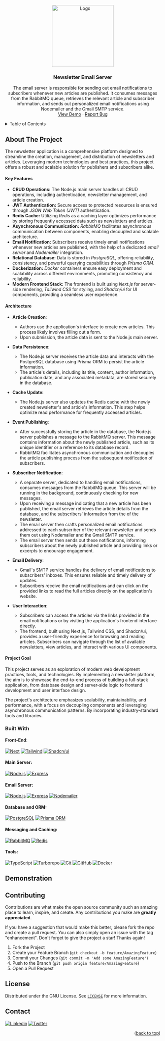 <!-- PROJECT LOGO -->
<div align="center">
    <img src="https://github.com/KishorBalgi/newsletter-platform/assets/75678927/2e44f5a9-3398-4728-804b-68966921a5d2" alt="Logo" width="200" height="200">

  <h3 align="center">Newsletter Email Server</h3>

  <p align="center">
    The email server is responsible for sending out email notifications to subscribers whenever new articles are published. It consumes messages from the RabbitMQ queue, retrieves the relevant article and subscriber information, and sends out personalized email notifications using Nodemailer and the Gmail SMTP service.
    <br />
    <a href="">View Demo</a>
    ·
    <a href="https://github.com/KishorBalgi/newsletter-platform/issues">Report Bug</a>
  </p>
</div>

<!-- TABLE OF CONTENTS -->

<a name="readme-top"></a>

<details>
  <summary>Table of Contents</summary>
  <ol>
    <li>
      <a href="#about-the-project">About The Project</a>
      <ul>
        <li><a href="#built-with">Built With</a></li>
      </ul>
    </li>
    <li><a href="#demonstration">Demonstration</a></li>
    <li><a href="#contributing">Contributing</a></li>
    <li><a href="#license">License</a></li>
    <li><a href="#contact">Contact</a></li>

  </ol>
</details>

<!-- ABOUT THE PROJECT -->

## About The Project

The newsletter application is a comprehensive platform designed to streamline the creation, management, and distribution of newsletters and articles. Leveraging modern technologies and best practices, this project offers a robust and scalable solution for publishers and subscribers alike.

#### Key Features

- **CRUD Operations:** The Node.js main server handles all CRUD operations, including authentication, newsletter management, and article creation.
- **JWT Authentication:** Secure access to protected resources is ensured through _JSON Web Token (JWT)_ authentication.
- **Redis Cache:** Utilizing _Redis_ as a caching layer optimizes performance by storing frequently accessed data such as newsletters and articles.
- **Asynchronous Communication:** _RabbitMQ_ facilitates asynchronous communication between components, enabling decoupled and scalable architecture.
- **Email Notification:** Subscribers receive timely email notifications whenever new articles are published, with the help of a dedicated _email server_ and _Nodemailer_ integration.
- **Relational Database:** Data is stored in _PostgreSQL_, offering reliability, consistency, and powerful querying capabilities through _Prisma ORM_.
- **Dockerization:** _Docker_ containers ensure easy deployment and scalability across different environments, promoting consistency and reliability.
- **Modern Frontend Stack:** The frontend is built using _Next.js_ for server-side rendering, _Tailwind CSS_ for styling, and _Shadcn/ui_ for UI components, providing a seamless user experience.

#### Architecture

- **Article Creation**:

  - Authors use the application's interface to create new articles. This process likely involves filling out a form.
  - Upon submission, the article data is sent to the Node.js main server.

- **Data Persistence**:

  - The Node.js server receives the article data and interacts with the PostgreSQL database using Prisma ORM to persist the article information.
  - The article's details, including its title, content, author information, publication date, and any associated metadata, are stored securely in the database.

- **Cache Update**:

  - The Node.js server also updates the Redis cache with the newly created newsletter's and article's information. This step helps optimize read performance for frequently accessed articles.

- **Event Publishing**:

  - After successfully storing the article in the database, the Node.js server publishes a message to the RabbitMQ server. This message contains information about the newly published article, such as its unique identifier or a reference to its database record.
  - RabbitMQ facilitates asynchronous communication and decouples the article publishing process from the subsequent notification of subscribers.

- **Subscriber Notification**:

  - A separate server, dedicated to handling email notifications, consumes messages from the RabbitMQ queue. This server will be running in the background, continuously checking for new messages.
  - Upon receiving a message indicating that a new article has been published, the email server retrieves the article details from the database, and the subscribers' information from the of the newsletter.
  - The email server then crafts personalized email notifications addressed to each subscriber of the relevant newsletter and sends them out using Nodemailer and the Gmail SMTP service.
  - The email server then sends out these notifications, informing subscribers about the newly published article and providing links or excerpts to encourage engagement.

- **Email Delivery**:

  - Gmail's SMTP service handles the delivery of email notifications to subscribers' inboxes. This ensures reliable and timely delivery of updates.
  - Subscribers receive the email notifications and can click on the provided links to read the full articles directly on the application's website.

- **User Interaction**:
  - Subscribers can access the articles via the links provided in the email notifications or by visiting the application's frontend interface directly.
  - The frontend, built using Next.js, Tailwind CSS, and Shadcn/ui, provides a user-friendly experience for browsing and reading articles. Subscribers can navigate through the list of available newsletters, view articles, and interact with various UI components.

#### Project Goal

This project serves as an exploration of modern web development practices, tools, and technologies. By implementing a newsletter platform, the aim is to showcase the end-to-end process of building a full-stack application, from database design and server-side logic to frontend development and user interface design.

The project's architecture emphasizes scalability, maintainability, and performance, with a focus on decoupling components and leveraging asynchronous communication patterns. By incorporating industry-standard tools and libraries.

### Built With

#### Front-End:

[![Next][Next.js]][Next-url]
[![Tailwind][tailwind]][tailwind-url]
[![Shadcn/ui][Shadcn]][Shadcn-url]

#### Main Server:

[![Node.js][Node.js]][Node.js-url]
[![Express][Express]][Express-url]

#### Email Server:

[![Node.js][Node.js]][Node.js-url]
[![Express][Express]][Express-url]
[![Nodemailer][Nodemailer]][Nodemailer-url]

#### Database and ORM:

[![PostgreSQL][Postgre]][Postgre-url]
[![Prisma ORM][prisma]][prisma-url]

#### Messaging and Caching:

[![RabbitMQ][RabbitMQ]][RabbitMQ-url]
[![Redis][Redis]][Redis-url]

#### Tools:

[![TypeScript][TS]][TS-url]
[![Turborepo][Turborepo]][Turborepo-url]
[![Git][Git]][Git-url]
[![GitHub][GitHub]][GitHub-url]
[![Docker][Docker]][Docker-url]

<!-- [![Prometheus][Prometheus]][Prometheus-url]
[![Grafana][Grafana]][Grafana-url] -->

## Demonstration

<!-- CONTRIBUTING -->

## Contributing

Contributions are what make the open source community such an amazing place to learn, inspire, and create. Any contributions you make are **greatly appreciated**.

If you have a suggestion that would make this better, please fork the repo and create a pull request. You can also simply open an issue with the tag "enhancement".
Don't forget to give the project a star! Thanks again!

1. Fork the Project
2. Create your Feature Branch (`git checkout -b feature/AmazingFeature`)
3. Commit your Changes (`git commit -m 'Add some AmazingFeature'`)
4. Push to the Branch (`git push origin feature/AmazingFeature`)
5. Open a Pull Request

<!-- LICENSE -->

## License

Distributed under the GNU License. See [`LICENSE`](https://github.com/KishorBalgi/newsletter-platform/blob/main/LICENSE) for more information.

<!-- CONTACT -->

## Contact

[![Linkedin][lnk]][lnk-url]
[![Twitter][twitter]][twitter-url]

<p align="right">(<a href="#readme-top">back to top</a>)</p>

<!-- MARKDOWN LINKS & IMAGES -->

[Next.js]: https://img.shields.io/badge/next.js-000000?style=for-the-badge&logo=nextdotjs&logoColor=white
[Next-url]: https://nextjs.org/
[TS]: https://img.shields.io/badge/TypeScript-007ACC?style=for-the-badge&logo=typescript&logoColor=white
[TS-url]: https://www.typescriptlang.org/
[Express]: https://img.shields.io/badge/Express.js-000000?style=for-the-badge&logo=express&logoColor=white
[Express-url]: https://expressjs.com/
[Postgre]: https://img.shields.io/badge/PostgreSQL-316192?style=for-the-badge&logo=postgresql&logoColor=white
[Postgre-url]: https://www.postgresql.org/
[prisma]: https://img.shields.io/badge/Prisma-3982CE?style=for-the-badge&logo=Prisma&logoColor=white
[prisma-url]: https://www.prisma.io/
[tailwind]: https://img.shields.io/badge/Tailwind_CSS-38B2AC?style=for-the-badge&logo=tailwind-css&logoColor=white
[tailwind-url]: https://tailwindcss.com/
[RabbitMQ]: https://img.shields.io/badge/Rabbitmq-FF6600?style=for-the-badge&logo=rabbitmq&logoColor=white
[RabbitMQ-url]: https://www.rabbitmq.com/
[Redis]: https://img.shields.io/badge/redis-%23DD0031.svg?style=for-the-badge&logo=redis&logoColor=white
[Redis-url]: https://redis.io/
[lnk]: https://img.shields.io/badge/LinkedIn-0077B5?style=for-the-badge&logo=linkedin&logoColor=white
[lnk-url]: https://www.linkedin.com/in/kishorbalgi/
[twitter]: https://img.shields.io/badge/Twitter-1DA1F2?style=for-the-badge&logo=twitter&logoColor=white
[twitter-url]: https://twitter.com/KishorBalgi
[Docker]: https://img.shields.io/badge/docker-%230db7ed.svg?style=for-the-badge&logo=docker&logoColor=white
[Docker-url]: https://www.docker.com/
[Grafana]: https://img.shields.io/badge/grafana-%23F46800.svg?style=for-the-badge&logo=grafana&logoColor=white
[Grafana-url]: https://grafana.com/
[Prometheus]: https://img.shields.io/badge/Prometheus-E6522C?style=for-the-badge&logo=Prometheus&logoColor=white
[Prometheus-url]: https://prometheus.io/
[Git]: https://img.shields.io/badge/git-%23F05033.svg?style=for-the-badge&logo=git&logoColor=white
[Git-url]: https://git-scm.com/
[GitHub]: https://img.shields.io/badge/GitHub-100000?style=for-the-badge&logo=github&logoColor=white
[GitHub-url]: https://github.com
[Node.js]: https://img.shields.io/badge/Node.js-43853D?style=for-the-badge&logo=node.js&logoColor=white
[Node.js-url]: https://nodejs.org/en/
[Nodemailer]: https://img.shields.io/badge/Nodemailer-009CAB?style=for-the-badge&logo=Nodemailer&logoColor=white
[Nodemailer-url]: https://nodemailer.com/about/
[Turborepo]: https://img.shields.io/badge/turborepo-000000?style=for-the-badge&logo=turborepo&logoColor=white
[Turborepo-url]: https://turborepo.com/
[Shadcn]: https://img.shields.io/badge/shadcn/ui-000000?style=for-the-badge&logo=shadcn&logoColor=white
[Shadcn-url]: https://shadcn.com/
